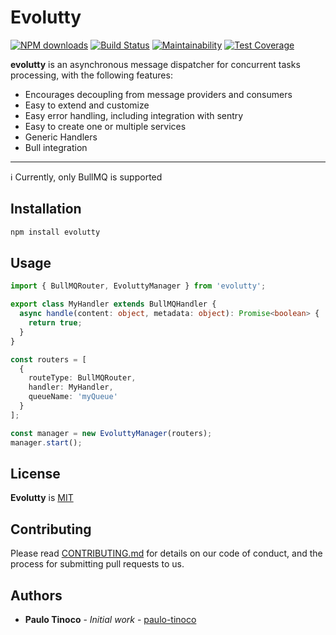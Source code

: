# Evolutty

[![NPM downloads](https://img.shields.io/npm/dm/evolutty.svg?style=flat)](https://www.npmjs.com/package/evolutty)
[![Build Status](https://github.com/bbc/sqs-consumer/actions/workflows/test.yml/badge.svg?branch=main)](https://github.com/paulo-tinoco/evolutty/actions/workflows/test.yml)
[![Maintainability](https://api.codeclimate.com/v1/badges/5b858ac139de92c496b9/maintainability)](https://codeclimate.com/github/paulo-tinoco/evolutty/maintainability)
[![Test Coverage](https://api.codeclimate.com/v1/badges/5b858ac139de92c496b9/test_coverage)](https://codeclimate.com/github/paulo-tinoco/evolutty/test_coverage)

**evolutty** is an asynchronous message dispatcher for concurrent tasks processing, with the following features:

- Encourages decoupling from message providers and consumers
- Easy to extend and customize
- Easy error handling, including integration with sentry
- Easy to create one or multiple services
- Generic Handlers
- Bull integration

---

:information_source: Currently, only BullMQ is supported

## Installation

```bash
npm install evolutty
```

## Usage

```typescript
import { BullMQRouter, EvoluttyManager } from 'evolutty';

export class MyHandler extends BullMQHandler {
  async handle(content: object, metadata: object): Promise<boolean> {
    return true;
  }
}

const routers = [
  {
    routeType: BullMQRouter,
    handler: MyHandler,
    queueName: 'myQueue'
  }
];

const manager = new EvoluttyManager(routers);
manager.start();
```

## License

**Evolutty** is [MIT](./LICENSE)

## Contributing

Please read [CONTRIBUTING.md](.github/CONTRIBUTING.md) for details on our code of conduct, and the process for submitting pull requests to us.

## Authors

- **Paulo Tinoco** - _Initial work_ - [paulo-tinoco](https://github.com/paulo-tinoco)
